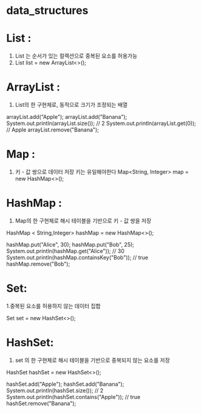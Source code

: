 # data_structures

# List :   
1. List 는 순서가 있는 컬렉션으로 중복된 요소를 허용가능
2. List<String> list = new ArrayList<>();

# ArrayList : 
1. List의 한 구현체로, 동적으로 크기가 조정되는 배열

arrayList.add("Apple");
arrayList.add("Banana");
System.out.println(arrayList.size()); // 2
System.out.println(arrayList.get(0)); // Apple
arrayList.remove("Banana");

# Map : 
1. 키 - 값 쌍으로 데이터 저장 키는 유일해야한다
Map<String, Integer> map = new HashMap<>();

# HashMap : 
1. Map의 한 구현체로 해시 테이블을 기반으로 키 - 값 쌍을 저장 
 
HashMap < String,Integer> hashMap = new HashMap<>();

hashMap.put("Alice", 30);
hashMap.put("Bob", 25);
System.out.println(hashMap.get("Alice")); // 30
System.out.println(hashMap.containsKey("Bob")); // true
hashMap.remove("Bob");

# Set: 
1.중복된 요소를 허용하지 않는 데이터 집합 
 
Set<String> set = new HashSet<>();

# HashSet:
1. set 의 한 구현체로 해시 테이블을 기반으로 중복되지 않는 요소를 저장 

HashSet<String> hashSet = new HashSet<>();

hashSet.add("Apple");
hashSet.add("Banana");
System.out.println(hashSet.size()); // 2
System.out.println(hashSet.contains("Apple")); // true
hashSet.remove("Banana");


